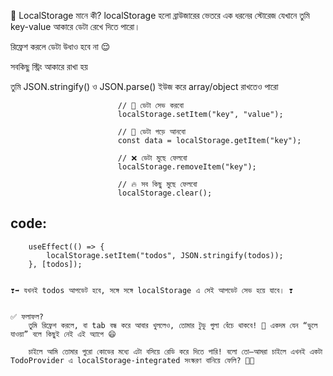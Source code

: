 🧠 LocalStorage মানে কী?
localStorage হলো ব্রাউজারের ভেতরে এক ধরনের স্টোরেজ যেখানে তুমি key-value আকারে ডেটা রেখে দিতে পারো।

রিফ্রেশ করলে ডেটা উধাও হবে না 😌

সবকিছু স্ট্রিং আকারে রাখা হয়

তুমি JSON.stringify() ও JSON.parse() ইউজ করে array/object রাখতেও পারো

                            // 📝 ডেটা সেভ করবো
                            localStorage.setItem("key", "value");

                            // 📖 ডেটা পড়ে আনবো
                            const data = localStorage.getItem("key");

                            // ❌ ডেটা মুছে ফেলবো
                            localStorage.removeItem("key");

                            // 🔥 সব কিছু মুছে ফেলবো
                            localStorage.clear();

## code:
        useEffect(() => {
            localStorage.setItem("todos", JSON.stringify(todos));
        }, [todos]);


    ❣➡️ যখনই todos আপডেট হবে, সঙ্গে সঙ্গে localStorage এ সেই আপডেট সেভ হয়ে যাবে। ❣


    ✅ ফলাফল?
        তুমি রিফ্রেশ করলে, বা tab বন্ধ করে আবার খুললেও, তোমার টুডু গুলা বেঁচে থাকবে! 🎉 একদম যেন “ভুলে যাওয়া” বলে কিছুই নেই এই অ্যাপে 😄

        চাইলে আমি তোমার পুরো কোডের মধ্যে এটা বসিয়ে রেডি করে দিতে পারি! বলো তো—আমরা চাইলে এখনই একটা TodoProvider এ localStorage-integrated সংস্করণ বানিয়ে ফেলি? 🚀💙
